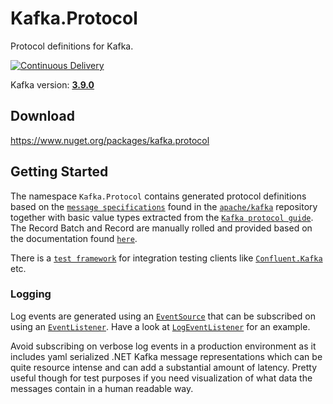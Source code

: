 # Kafka.Protocol
Protocol definitions for Kafka.

[![Continuous Delivery](https://github.com/Fresa/Kafka.Protocol/actions/workflows/ci.yml/badge.svg)](https://github.com/Fresa/Kafka.Protocol/actions/workflows/ci.yml)

Kafka version: [**3.9.0**](https://github.com/apache/kafka/releases/tag/3.9.0)

## Download
https://www.nuget.org/packages/kafka.protocol

## Getting Started
The namespace `Kafka.Protocol` contains generated protocol definitions based on the [`message specifications`](https://github.com/apache/kafka/tree/trunk/clients/src/main/resources/common/message) found in the [`apache/kafka`](https://github.com/apache/kafka) repository together with basic value types extracted from the [`Kafka protocol guide`](http://kafka.apache.org/protocol.html). The Record Batch and Record are manually rolled and provided based on the documentation found [`here`](http://kafka.apache.org/documentation/#recordbatch).

There is a [`test framework`](https://github.com/Fresa/Kafka.TestFramework) for integration testing clients like [`Confluent.Kafka`](https://github.com/confluentinc/confluent-kafka-dotnet) etc.

### Logging
Log events are generated using an [`EventSource`](Kafka.Protocol/Logging/LogEventSource.cs) that can be subscribed on using an [`EventListener`](https://learn.microsoft.com/en-us/dotnet/core/diagnostics/eventsource-collect-and-view-traces#eventlistener). Have a look at [`LogEventListener`](tests/Kafka.Protocol.Tests/LogEventListener.cs) for an example.

Avoid subscribing on verbose log events in a production environment as it includes yaml serialized .NET Kafka message representations which can be quite resource intense and can add a substantial amount of latency. Pretty useful though for test purposes if you need visualization of what data the messages contain in a human readable way.
